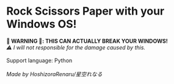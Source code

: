 # Rock Scissors Paper with your Windows OS!
**🚨 WARNING 🚨: THIS CAN ACTUALLY BREAK YOUR WINDOWS!**<br>
*⚠️ I will not responsible for the damage caused by this.*
<br>
<br>
Support language: Python<br><br>
_Made by HoshizoraRenaru/星空れなる_
